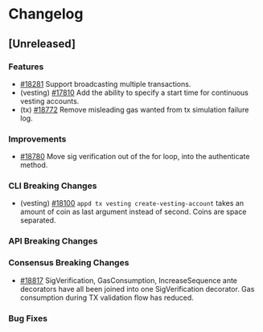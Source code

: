 <!--
Guiding Principles:
Changelogs are for humans, not machines.
There should be an entry for every single version.
The same types of changes should be grouped.
Versions and sections should be linkable.
The latest version comes first.
The release date of each version is displayed.
Mention whether you follow Semantic Versioning.
Usage:
Change log entries are to be added to the Unreleased section under the
appropriate stanza (see below). Each entry should ideally include a tag and
the Github issue reference in the following format:
* (<tag>) [#<issue-number>] Changelog message.
Types of changes (Stanzas):
"Features" for new features.
"Improvements" for changes in existing functionality.
"Deprecated" for soon-to-be removed features.
"Bug Fixes" for any bug fixes.
"API Breaking" for breaking exported APIs used by developers building on SDK.
Ref: https://keepachangelog.com/en/1.0.0/
-->

# Changelog

## [Unreleased]

### Features

* [#18281](https://github.com/cosmos/cosmos-sdk/pull/18281) Support broadcasting multiple transactions.
* (vesting) [#17810](https://github.com/cosmos/cosmos-sdk/pull/17810) Add the ability to specify a start time for continuous vesting accounts.
* (tx) [#18772](https://github.com/cosmos/cosmos-sdk/pull/18772) Remove misleading gas wanted from tx simulation failure log.

### Improvements

* [#18780](https://github.com/cosmos/cosmos-sdk/pull/18780) Move sig verification out of the for loop, into the authenticate method.

### CLI Breaking Changes

* (vesting) [#18100](https://github.com/cosmos/cosmos-sdk/pull/18100) `appd tx vesting create-vesting-account` takes an amount of coin as last argument instead of second. Coins are space separated.

### API Breaking Changes

### Consensus Breaking Changes

* [#18817](https://github.com/cosmos/cosmos-sdk/pull/18817) SigVerification, GasConsumption, IncreaseSequence ante decorators have all been joined into one SigVerification decorator. Gas consumption during TX validation flow has reduced.

### Bug Fixes
